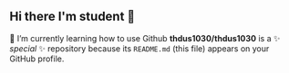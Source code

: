 ## Hi there I'm student 👋

💬 I’m currently learning how to use Github
**thdus1030/thdus1030** is a ✨ _special_ ✨ repository because its `README.md` (this file) appears on your GitHub profile.

